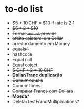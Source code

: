 # to-do list

* $5 + 10 CHF = $10 if rate is 2:1
* ~~$5 * 2 = $10~~
* ~~Tornar `amount` privado~~
* ~~efeito colateral em Dollar~~
* arredondamento em Momey
* ~~equals()~~
* hashcode
* Equal null
* Equal object
* ~~5 CHF * 2 = 10 CHF~~
* **Dollar/Franc duplicação**
* ~~Comum equals~~
* Comum times
* ~~Comparar Francs com Dollars~~
* **Moeda?**
* Deletar testFrancMultiplications?